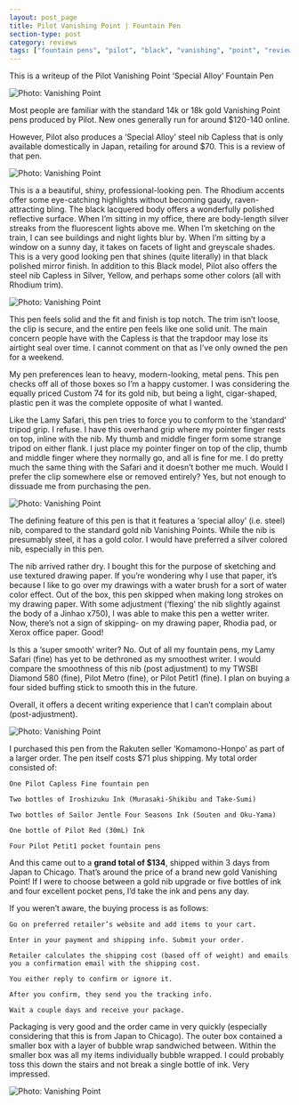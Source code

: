 ```yaml
---
layout: post_page
title: Pilot Vanishing Point | Fountain Pen
section-type: post
category: reviews
tags: ["fountain pens", "pilot", "black", "vanishing", "point", "review"]
---
```

This is a writeup of the Pilot Vanishing Point ‘Special Alloy’ Fountain Pen

<img alt="Photo: Vanishing Point" src="http://brianmlin.com/Images/Vanishing/1.jpg" style="max-width:630px;">

Most people are familiar with the standard 14k or 18k gold Vanishing Point pens produced by Pilot. New ones generally run for around $120-140 online. 

However, Pilot also produces a ‘Special Alloy’ steel nib Capless that is only available domestically in Japan, retailing for around $70. This is a review of that pen.

<img alt="Photo: Vanishing Point" src="http://brianmlin.com/Images/Vanishing/2.jpg" style="max-width:630px;">

This is a a beautiful, shiny, professional-looking pen. The Rhodium accents offer some eye-catching highlights without becoming gaudy, raven-attracting bling. The black lacquered body offers a wonderfully polished reflective surface. When I’m sitting in my office, there are body-length silver streaks from the fluorescent lights above me.  When I’m sketching on the train, I can see buildings and night lights blur by. When I’m sitting by a window on a sunny day, it takes on facets of light and greyscale shades. This is a very good looking pen that shines (quite literally) in that black polished mirror finish. In addition to this Black model, Pilot also offers the steel nib Capless in Silver, Yellow, and perhaps some other colors (all with Rhodium trim).

<img alt="Photo: Vanishing Point" src="http://brianmlin.com/Images/Vanishing/4.jpg" style="max-width:630px;">

This pen feels solid and the fit and finish is top notch. The trim isn’t loose, the clip is secure, and the entire pen feels like one solid unit. The main concern people have with the Capless is that the trapdoor may lose its airtight seal over time. I cannot comment on that as I’ve only owned the pen for a weekend. 

My pen preferences lean to heavy, modern-looking, metal pens. This pen checks off all of those boxes so I’m a happy customer. I was considering the equally priced Custom 74 for its gold nib, but being a light, cigar-shaped, plastic pen it was the complete opposite of what I wanted. 

Like the Lamy Safari, this pen tries to force you to conform to the ‘standard’ tripod grip. I refuse. I have this overhand grip where my pointer finger rests on top, inline with the nib. My thumb and middle finger form some strange tripod on either flank. I just place my pointer finger on top of the clip, thumb and middle finger where they normally go, and all is fine for me. I do pretty much the same thing with the Safari and it doesn’t bother me much. Would I prefer the clip somewhere else or removed entirely? Yes, but not enough to dissuade me from purchasing the pen.

<img alt="Photo: Vanishing Point" src="http://brianmlin.com/Images/Vanishing/3.jpg" style="max-width:630px;">

The defining feature of this pen is that it features a ‘special alloy’ (i.e. steel) nib, compared to the standard gold nib Vanishing Points. While the nib is presumably steel, it has a gold color. I would have preferred a silver colored nib, especially in this pen.

The nib arrived rather dry. I bought this for the purpose of sketching and use textured drawing paper. If you’re wondering why I use that paper, it’s because I like to go over my drawings with a water brush for a sort of water color effect. Out of the box, this pen skipped when making long strokes on my drawing paper. With some adjustment (‘flexing’ the nib slightly against the body of a Jinhao x750), I was able to make this pen a wetter writer. Now, there’s not a sign of skipping- on my drawing paper, Rhodia pad, or Xerox office paper. Good!

Is this a ‘super smooth’ writer? No. Out of all my fountain pens, my Lamy Safari (fine) has yet to be dethroned as my smoothest writer. I would compare the smoothness of this nib (post adjustment) to my TWSBI Diamond 580 (fine), Pilot Metro (fine), or Pilot Petit1 (fine). I plan on buying a four sided buffing stick to smooth this in the future. 

Overall, it offers a decent writing experience that I can’t complain about (post-adjustment). 

<img alt="Photo: Vanishing Point" src="http://brianmlin.com/Images/Vanishing/8.jpg" style="max-width:630px;">

I purchased this pen from the Rakuten seller ‘Komamono-Honpo’ as part of a larger order. The pen itself costs $71 plus shipping. My total order consisted of:

	One Pilot Capless Fine fountain pen

	Two bottles of Iroshizuku Ink (Murasaki-Shikibu and Take-Sumi)

	Two bottles of Sailor Jentle Four Seasons Ink (Souten and Oku-Yama)

	One bottle of Pilot Red (30mL) Ink 

	Four Pilot Petit1 pocket fountain pens

And this came out to a **grand total of $134**, shipped within 3 days from Japan to Chicago. That’s around the price of a brand new gold Vanishing Point! If I were to choose between a gold nib upgrade or five bottles of ink and four excellent pocket pens, I’d take the ink and pens any day. 

If you weren’t aware, the buying process is as follows:

	Go on preferred retailer’s website and add items to your cart.

	Enter in your payment and shipping info. Submit your order.

	Retailer calculates the shipping cost (based off of weight) and emails you a confirmation email with the shipping cost. 

	You either reply to confirm or ignore it. 

	After you confirm, they send you the tracking info.

	Wait a couple days and receive your package. 

Packaging is very good and the order came in very quickly (especially considering that this is from Japan to Chicago). The outer box contained a smaller box with a layer of bubble wrap sandwiched between. Within the smaller box was all my items individually bubble wrapped. I could probably toss this down the stairs and not break a single bottle of ink. Very impressed. 


<img alt="Photo: Vanishing Point" src="http://brianmlin.com/Images/Vanishing/5.jpg" style="max-width:630px;">